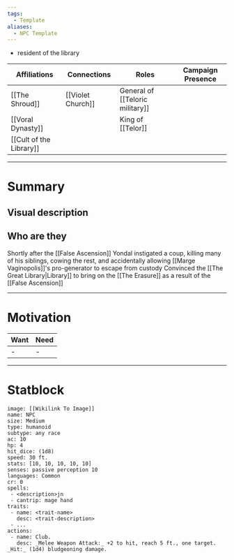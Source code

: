 ```yaml
---
tags:
  - Template
aliases:
  - NPC Template
---
```

- resident of the library

| Affiliations                 | Connections       | Roles                           | Campaign Presence |
| ---------------------------- | ----------------- | ------------------------------- | ----------------- |
| [[The Shroud]] | [[Violet Church]] | General of [[Teloric military]] |                   |
| [[Voral Dynasty]]            |                   | King of [[Telor]]               |                   |
| [[Cult of the Library]]                             |                   |                                 |                   |

---
 # Summary
 ## Visual description
 ## Who are they
 Shortly after the [[False Ascension]] Yondal instigated a coup, killing many of his siblings, cowing the rest, and accidentally allowing [[Marge Vaginopolis]]'s pro-generator to escape from custody 
 Convinced the [[The Great Library|Library]] to bring on the [[The Erasure]] as a result of the [[False Ascension]]

---
 # Motivation

 | Want | Need |
 |:---- | ---- |
 | -    | -    |

---
 # Statblock
 
 ```statblock
image: [[Wikilink To Image]]
name: NPC
size: Medium
type: humanoid
subtype: any race
ac: 10
hp: 4 
hit_dice: (1d8)
speed: 30 ft.
stats: [10, 10, 10, 10, 10]
senses: passive perception 10
languages: Common
cr: 0
spells:
  - <description>jn 
  - cantrip: mage hand
traits:
  - name: <trait-name>
    desc: <trait-description>
  - ...
actions:
  - name: Club.
    desc: _Melee Weapon Attack:_ +2 to hit, reach 5 ft., one target. _Hit:_ (1d4) bludgeoning damage.
  
